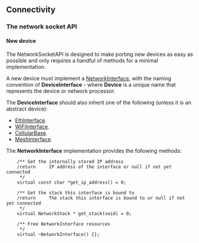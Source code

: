 <h2 id="contributing-connectivity">Connectivity</h2>

### The network socket API

#### New device

The NetworkSocketAPI is designed to make porting new devices as easy as possible and only requires a handful of methods for a minimal implementation.

A new device must implement a [NetworkInterface](https://os.mbed.com/docs/v5.9/mbed-os-api-doxy/class_network_interface.html), with the naming convention of **DeviceInterface** - where **Device** is a unique name that represents the device or network processor.

The **DeviceInterface** should also inherit one of the following (unless it is an abstract device):

- [EthInterface](https://os.mbed.com/docs/v5.9/mbed-os-api-doxy/class_eth_interface.html).
- [WiFiInterface](https://os.mbed.com/docs/v5.9/mbed-os-api-doxy/class_wi_fi_interface.html).
- [CellularBase](https://os.mbed.com/docs/v5.9/mbed-os-api-doxy/class_cellular_base.html).
- [MeshInterface](https://os.mbed.com/docs/v5.9/mbed-os-api-doxy/class_mesh_interface.html).

The **NetworkInterface** implementation provides the following methods:

```
    /** Get the internally stored IP address
    /return     IP address of the interface or null if not yet connected
     */
    virtual const char *get_ip_address() = 0;

    /** Get the stack this interface is bound to
    /return     The stack this interface is bound to or null if not yet connected
     */
    virtual NetworkStack * get_stack(void) = 0;

    /** Free NetworkInterface resources
     */
    virtual ~NetworkInterface() {};
```
